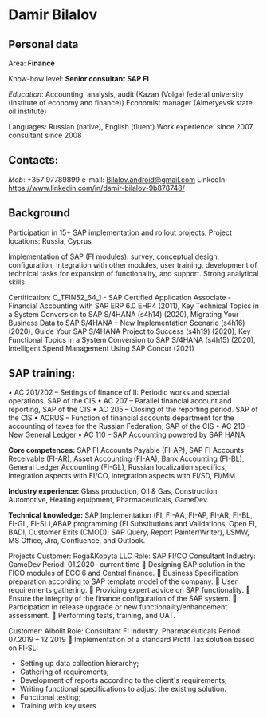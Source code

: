 # Damir Bilalov

## Personal data
Area:	**Finance**

Know-how level:	**Senior consultant SAP FI**

_Education_:	Accounting, analysis, audit (Kazan (Volga) federal university (Institute of economy and finance))
	            Economist manager (Almetyevsk state oil institute)
              
Languages:	Russian (native), English (fluent)
Work experience: 	since 2007, consultant since 2008

## Contacts:
_Mob_: +357 97789899
e-mail: Bilalov.android@gmail.com
LinkedIn: https://www.linkedin.com/in/damir-bilalov-9b878748/

## Background
Participation in 15+ SAP implementation and rollout projects.
Project locations: Russia, Cyprus

Implementation of SAP (FI modules): survey, conceptual design, configuration, integration with other modules, user training, development of technical tasks for expansion of functionality, and support.
Strong analytical skills.

Certification: C_TFIN52_64_1 - SAP Certified Application Associate - Financial Accounting with SAP ERP 6.0 EHP4 (2011), Key Technical Topics in a System Conversion to SAP S/4HANA (s4h14) (2020), Migrating Your Business Data to SAP S/4HANA – New Implementation Scenario (s4h16) (2020), Guide Your SAP S/4HANA Project to Success
(s4h19) (2020), Key Functional Topics in a System Conversion to SAP S/4HANA
(s4h15) (2020), Intelligent Spend Management Using SAP Concur (2021)

## SAP training:
•	AC 201/202 – Settings of finance of II: Periodic works and special operations. SAP of the CIS
•	AC 207 – Parallel financial account and reporting, SAP of the CIS
•	AC 205 – Closing of the reporting period. SAP of the CIS
•	ACRUS – Function of financial accounts department for the accounting of taxes for the Russian Federation, SAP of the CIS
•	AC 210 – New General Ledger
•	AC 110 – SAP Accounting powered by SAP HANA

**Core competences:**	SAP FI Accounts Payable (FI-AP), SAP FI Accounts Receivable (FI-AR), Asset Accounting (FI-AA), Bank Accounting (FI-BL), General Ledger Accounting (FI-GL), Russian localization specifics, integration aspects with FI/CO, integration aspects with FI/SD, FI/MM
	
**Industry experience:** Glass production, Oil & Gas, Construction, Automotive, Heating equipment, Pharmaceuticals, GameDev.

**Technical knowledge:** 	SAP Implementation (FI, FI-AA, FI-AP, FI-AR, FI-BL, FI-GL, FI-SL),ABAP programming (FI Substitutions and Validations, Open FI, BADI, Customer Exits (CMOD); SAP Query, Report Painter/Writer), LSMW, MS Office, Jira, Confluence, and Outlook.

Projects
Customer:	Roga&Kopyta LLC
Role: 	SAP FI/CO Consultant
Industry:	GameDev
Period:	01.2020– current time
	Designing SAP solution in the FICO modules of ECC 6 and Central finance.
	Business Specification preparation according to SAP template model of the company.
	User requirements gathering.
	Providing expert advice on SAP functionality.
	Ensure the integrity of the finance configuration of the SAP system.
	Participation in release upgrade or new functionality/enhancement assessment.
	Performing tests, training, and UAT.


Customer:	Aibolit
Role: 	Consultant FI
Industry:	Pharmaceuticals
Period:	07.2019 – 12.2019
	Implementation of a standard Profit Tax solution based on FI-SL:
- Setting up data collection hierarchy;
- Gathering of requirements;
- Development of reports according to the client's requirements;
- Writing functional specifications to adjust the existing solution.
- Functional testing;
- Training with key users
